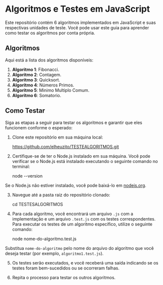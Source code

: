 # Algoritmos e Testes em JavaScript

Este repositório contém 6 algoritmos implementados em JavaScript e suas respectivas unidades de teste. Você pode usar este guia para aprender como testar os algoritmos por conta própria.

## Algoritmos

Aqui está a lista dos algoritmos disponíveis:

1. **Algoritmo 1**: Fibonacci.
2. **Algoritmo 2**: Contagem.
3. **Algoritmo 3**: Quicksort.
4. **Algoritmo 4**: Números Primos.
5. **Algoritmo 5**: Minimo Multiplo Comum.
6. **Algoritmo 6**: Somatorio.

## Como Testar

Siga as etapas a seguir para testar os algoritmos e garantir que eles funcionem conforme o esperado:

1. Clone este repositório em sua máquina local:

   https://github.com/elheuzito/TESTEALGORITMOS.git


2. Certifique-se de ter o Node.js instalado em sua máquina. Você pode verificar se o Node.js está instalado executando o seguinte comando no terminal:

   node --version

Se o Node.js não estiver instalado, você pode baixá-lo em [nodejs.org](https://nodejs.org/).

3. Navegue até a pasta raiz do repositório clonado:

   cd TESTESALGORITMOS

4. Para cada algoritmo, você encontrará um arquivo `.js` com a implementação e um arquivo `.test.js` com os testes correspondentes. Para executar os testes de um algoritmo específico, utilize o seguinte comando:
   
   node nome-do-algoritmo.test.js

Substitua `nome-do-algoritmo` pelo nome do arquivo do algoritmo que você deseja testar (por exemplo, `algoritmo1.test.js`).

5. Os testes serão executados, e você receberá uma saída indicando se os testes foram bem-sucedidos ou se ocorreram falhas.

6. Repita o processo para testar os outros algoritmos.
